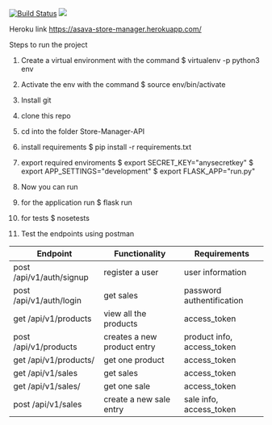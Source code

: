 [![Build Status](https://travis-ci.org/asirvex/Store-Manager-API.svg?branch=ft-register-user-161354418)](https://travis-ci.org/asirvex/Store-Manager-API)
<a href="https://codeclimate.com/github/asirvex/Fast-Food-API/maintainability"><img src="https://api.codeclimate.com/v1/badges/8c5bc842bc44fc7b1e26/maintainability" /></a>

Heroku link https://asava-store-manager.herokuapp.com/

Steps to run the project

1. Create a virtual environment with the command
$ virtualenv -p python3 env

1. Activate the env with the command
$ source env/bin/activate

1. Install git

1. clone this repo

1. cd into the folder Store-Manager-API

1. install requirements
$ pip install -r requirements.txt

1. export required enviroments
$ export SECRET_KEY="anysecretkey"
$ export APP_SETTINGS="development"
$ export FLASK_APP="run.py"

1. Now you can run
11. for the application run
$ flask run

11. for tests
$ nosetests

1. Test the endpoints using postman

Endpoint | Functionality | Requirements
------------ | ------------- | -------------
post /api/v1/auth/signup | register a user | user information
post /api/v1/auth/login | get sales | password authentification
get /api/v1/products | view all the products | access_token
post /api/v1/products | creates a new product entry | product info, access_token
get /api/v1/products/<int> | get one product | access_token
get /api/v1/sales | get sales | access_token
get /api/v1/sales/<int>| get one sale | access_token
post /api/v1/sales | create a new sale entry | sale info, access_token
